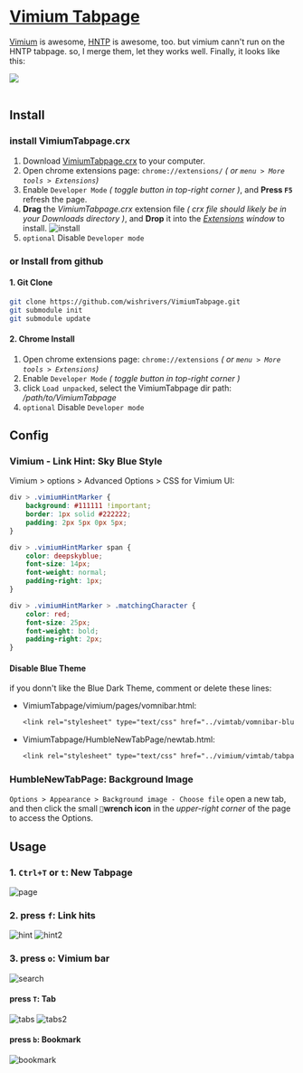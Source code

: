 # [Vimium Tabpage](https://github.com/wishrivers/VimiumTabpage)
[Vimium](https://github.com/philc/vimium) is awesome, [HNTP](https://github.com/ibillingsley/HumbleNewTabPage) is awesome, too.
but vimium cann't run on the HNTP tabpage. so, I merge them, let they works well. Finally, it looks like this:
<!-- ![intro](snapshot/intro.webp) -->
<div style="width:1600px;">
    <img src="snapshot/intro.webp" />
    <center><img src="https://hits.seeyoufarm.com/api/count/incr/badge.svg?url=https%3A%2F%2Fgithub.com%2Fwishrivers%2FVimiumTabpage&count_bg=%23303030&title_bg=%23FFFFFF&icon=github.svg&icon_color=%23303030&title=.&edge_flat=false" /></center>
</div>


## Install

### install VimiumTabpage.crx
1. Download [VimiumTabpage.crx](https://github.com/wishrivers/VimiumTabpage/releases) to your computer.
2. Open chrome extensions page: `chrome://extensions/` _( or `menu > More tools > Extensions`)_
3. Enable `Developer Mode` _( toggle button in top-right corner )_, and __Press `F5`__ refresh the page.
4. __Drag__ the _VimiumTabpage.crx_ extension file  _( crx file should likely be in your Downloads directory )_, and __Drop__ it into the _[Extensions](chrome://extensions/) window_ to install.
    ![install](snapshot/install.webp "how to install VimiumTabpage.crx")
5. `optional` Disable `Developer mode`

### or Install from github

#### 1. Git Clone
```bash
git clone https://github.com/wishrivers/VimiumTabpage.git
git submodule init
git submodule update
```

#### 2. Chrome Install
1. Open chrome extensions page: `chrome://extensions` _( or `menu > More tools > Extensions`)_
2. Enable `Developer Mode` _( toggle button in top-right corner )_
3. click `Load unpacked`, select the VimiumTabpage dir path: _/path/to/VimiumTabpage_
4. `optional` Disable `Developer mode`


## Config

### Vimium - Link Hint: Sky Blue Style
Vimium > options > Advanced Options > CSS for Vimium UI:
```css
div > .vimiumHintMarker {
    background: #111111 !important;
    border: 1px solid #222222;
    padding: 2px 5px 0px 5px;
}

div > .vimiumHintMarker span {
    color: deepskyblue;
    font-size: 14px;
    font-weight: normal;
    padding-right: 1px;
}

div > .vimiumHintMarker > .matchingCharacter {
    color: red;
    font-size: 25px;
    font-weight: bold;
    padding-right: 2px;
}
```

#### Disable Blue Theme
if you donn't like the Blue Dark Theme, comment or delete these lines:
- VimiumTabpage/vimium/pages/vomnibar.html:
    ```css
    <link rel="stylesheet" type="text/css" href="../vimtab/vomnibar-blue.css" />
    ```
- VimiumTabpage/HumbleNewTabPage/newtab.html:
    ```css
    <link rel="stylesheet" type="text/css" href="../vimium/vimtab/tabpage-linkhint-blue.css" />
    ```

### HumbleNewTabPage: Background Image
`Options > Appearance > Background image - Choose file`
open a new tab, and then click the small `🔧`__wrench icon__ in the _upper-right corner_ of the page to access the Options.


## Usage

### 1. `Ctrl+T` or `t`: New Tabpage
![page](snapshot/page.webp "New Tabpage")

### 2. press `f`: Link hits
![hint](snapshot/hint.webp "Hint")
![hint2](snapshot/hint2.webp "Hint 2")

### 3. press `o`: Vimium bar
![search](snapshot/search.webp "Search")

#### press `T`: Tab
![tabs](snapshot/tabs.webp "Tabs")
![tabs2](snapshot/tabs2.webp "Tabs 2")

#### press `b`: Bookmark
![bookmark](snapshot/bookmark.webp "Bookmark")

